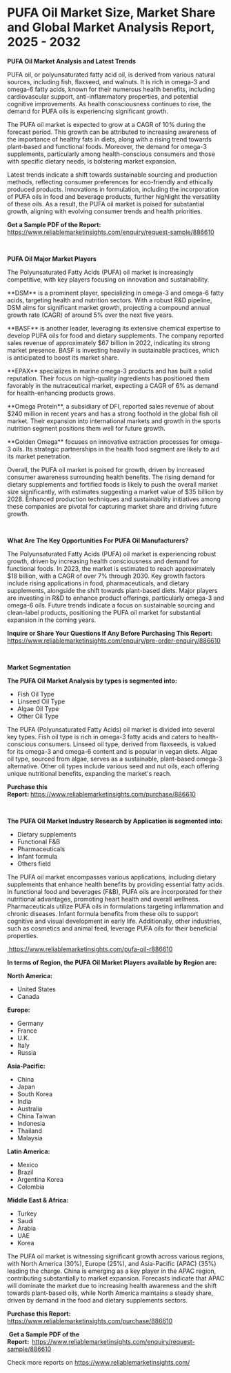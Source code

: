 <p><h1>PUFA Oil Market Size, Market Share and Global Market Analysis Report, 2025 - 2032</h1></p><p><strong>PUFA Oil Market Analysis and Latest Trends</strong></p>
<p><p>PUFA oil, or polyunsaturated fatty acid oil, is derived from various natural sources, including fish, flaxseed, and walnuts. It is rich in omega-3 and omega-6 fatty acids, known for their numerous health benefits, including cardiovascular support, anti-inflammatory properties, and potential cognitive improvements. As health consciousness continues to rise, the demand for PUFA oils is experiencing significant growth.</p><p>The PUFA oil market is expected to grow at a CAGR of 10% during the forecast period. This growth can be attributed to increasing awareness of the importance of healthy fats in diets, along with a rising trend towards plant-based and functional foods. Moreover, the demand for omega-3 supplements, particularly among health-conscious consumers and those with specific dietary needs, is bolstering market expansion.</p><p>Latest trends indicate a shift towards sustainable sourcing and production methods, reflecting consumer preferences for eco-friendly and ethically produced products. Innovations in formulation, including the incorporation of PUFA oils in food and beverage products, further highlight the versatility of these oils. As a result, the PUFA oil market is poised for substantial growth, aligning with evolving consumer trends and health priorities.</p></p>
<p><strong>Get a Sample PDF of the Report:&nbsp;</strong> <a href="https://www.reliablemarketinsights.com/enquiry/request-sample/886610?utm_campaign=2935&utm_medium=2&utm_source=Github&utm_content=ia&utm_term=08032025&utm_id=pufa-oil">https://www.reliablemarketinsights.com/enquiry/request-sample/886610</a></p>
<p>&nbsp;</p>
<p><strong>PUFA Oil Major Market Players</strong></p>
<p><p>The Polyunsaturated Fatty Acids (PUFA) oil market is increasingly competitive, with key players focusing on innovation and sustainability. </p><p>**DSM** is a prominent player, specializing in omega-3 and omega-6 fatty acids, targeting health and nutrition sectors. With a robust R&D pipeline, DSM aims for significant market growth, projecting a compound annual growth rate (CAGR) of around 5% over the next five years.</p><p>**BASF** is another leader, leveraging its extensive chemical expertise to develop PUFA oils for food and dietary supplements. The company reported sales revenue of approximately $67 billion in 2022, indicating its strong market presence. BASF is investing heavily in sustainable practices, which is anticipated to boost its market share.</p><p>**EPAX** specializes in marine omega-3 products and has built a solid reputation. Their focus on high-quality ingredients has positioned them favorably in the nutraceutical market, expecting a CAGR of 6% as demand for health-enhancing products grows.</p><p>**Omega Protein**, a subsidiary of DFI, reported sales revenue of about $240 million in recent years and has a strong foothold in the global fish oil market. Their expansion into international markets and growth in the sports nutrition segment positions them well for future growth.</p><p>**Golden Omega** focuses on innovative extraction processes for omega-3 oils. Its strategic partnerships in the health food segment are likely to aid its market penetration.</p><p>Overall, the PUFA oil market is poised for growth, driven by increased consumer awareness surrounding health benefits. The rising demand for dietary supplements and fortified foods is likely to push the overall market size significantly, with estimates suggesting a market value of $35 billion by 2028. Enhanced production techniques and sustainability initiatives among these companies are pivotal for capturing market share and driving future growth.</p></p>
<p>&nbsp;</p>
<p><strong>What Are The Key Opportunities For PUFA Oil Manufacturers?</strong></p>
<p><p>The Polyunsaturated Fatty Acids (PUFA) oil market is experiencing robust growth, driven by increasing health consciousness and demand for functional foods. In 2023, the market is estimated to reach approximately $18 billion, with a CAGR of over 7% through 2030. Key growth factors include rising applications in food, pharmaceuticals, and dietary supplements, alongside the shift towards plant-based diets. Major players are investing in R&D to enhance product offerings, particularly omega-3 and omega-6 oils. Future trends indicate a focus on sustainable sourcing and clean-label products, positioning the PUFA oil market for substantial expansion in the coming years.</p></p>
<p><strong>Inquire or Share Your Questions If Any Before Purchasing This Report:</strong> <a href="https://www.reliablemarketinsights.com/enquiry/pre-order-enquiry/886610?utm_campaign=2935&utm_medium=2&utm_source=Github&utm_content=ia&utm_term=08032025&utm_id=pufa-oil">https://www.reliablemarketinsights.com/enquiry/pre-order-enquiry/886610</a></p>
<p>&nbsp;</p>
<p><strong>Market Segmentation</strong></p>
<p><strong>The PUFA Oil Market Analysis by types is segmented into:</strong></p>
<p><ul><li>Fish Oil Type</li><li>Linseed Oil Type</li><li>Algae Oil Type</li><li>Other Oil Type</li></ul></p>
<p><p>The PUFA (Polyunsaturated Fatty Acids) oil market is divided into several key types. Fish oil type is rich in omega-3 fatty acids and caters to health-conscious consumers. Linseed oil type, derived from flaxseeds, is valued for its omega-3 and omega-6 content and is popular in vegan diets. Algae oil type, sourced from algae, serves as a sustainable, plant-based omega-3 alternative. Other oil types include various seed and nut oils, each offering unique nutritional benefits, expanding the market's reach.</p></p>
<p><strong>Purchase this Report:&nbsp;</strong><a href="https://www.reliablemarketinsights.com/purchase/886610?utm_campaign=2935&utm_medium=2&utm_source=Github&utm_content=ia&utm_term=08032025&utm_id=pufa-oil">https://www.reliablemarketinsights.com/purchase/886610</a></p>
<p>&nbsp;</p>
<p><strong>The PUFA Oil Market Industry Research by Application is segmented into:</strong></p>
<p><ul><li>Dietary supplements</li><li>Functional F&B</li><li>Pharmaceuticals</li><li>Infant formula</li><li>Others field</li></ul></p>
<p><p>The PUFA oil market encompasses various applications, including dietary supplements that enhance health benefits by providing essential fatty acids. In functional food and beverages (F&B), PUFA oils are incorporated for their nutritional advantages, promoting heart health and overall wellness. Pharmaceuticals utilize PUFA oils in formulations targeting inflammation and chronic diseases. Infant formula benefits from these oils to support cognitive and visual development in early life. Additionally, other industries, such as cosmetics and animal feed, leverage PUFA oils for their beneficial properties.</p></p>
<p><a href="https://www.reliablemarketinsights.com/pufa-oil-r886610?utm_campaign=2935&utm_medium=2&utm_source=Github&utm_content=ia&utm_term=08032025&utm_id=pufa-oil">&nbsp;https://www.reliablemarketinsights.com/pufa-oil-r886610</a></p>
<p><strong>In terms of Region, the PUFA Oil Market Players available by Region are:</strong></p>
<p>
    <p> <strong> North America: </strong>
        <ul>
            <li>United States</li>
            <li>Canada</li>
        </ul>
        </p> 
    <p> <strong> Europe: </strong>
        <ul>
            <li>Germany</li>
            <li>France</li>
            <li>U.K.</li>
            <li>Italy</li>
            <li>Russia</li>
        </ul>
        </p> 
    <p> <strong> Asia-Pacific: </strong>
        <ul>
            <li>China</li>
            <li>Japan</li>
            <li>South Korea</li>
            <li>India</li>
            <li>Australia</li>
            <li>China Taiwan</li>
            <li>Indonesia</li>
            <li>Thailand</li>
            <li>Malaysia</li>
        </ul>
        </p> 
    <p> <strong> Latin America: </strong>
        <ul>
            <li>Mexico</li>
            <li>Brazil</li>
            <li>Argentina Korea</li>
            <li>Colombia</li>
        </ul>
        </p> 
    <p> <strong> Middle East & Africa: </strong>
        <ul>
            <li>Turkey</li>
            <li>Saudi</li>
            <li>Arabia</li>
            <li>UAE</li>
            <li>Korea</li>
        </ul>
    </p>
    </p>
<p><p>The PUFA oil market is witnessing significant growth across various regions, with North America (30%), Europe (25%), and Asia-Pacific (APAC) (35%) leading the charge. China is emerging as a key player in the APAC region, contributing substantially to market expansion. Forecasts indicate that APAC will dominate the market due to increasing health awareness and the shift towards plant-based oils, while North America maintains a steady share, driven by demand in the food and dietary supplements sectors.</p></p>
<p><strong>Purchase this Report: </strong><a href="https://www.reliablemarketinsights.com/purchase/886610?utm_campaign=2935&utm_medium=2&utm_source=Github&utm_content=ia&utm_term=08032025&utm_id=pufa-oil">https://www.reliablemarketinsights.com/purchase/886610</a></p>
<p>&nbsp;<strong>Get a Sample PDF of the Report:&nbsp;&nbsp;</strong><a href="https://www.reliablemarketinsights.com/enquiry/request-sample/886610?utm_campaign=2935&utm_medium=2&utm_source=Github&utm_content=ia&utm_term=08032025&utm_id=pufa-oil">https://www.reliablemarketinsights.com/enquiry/request-sample/886610</a></p>
<p><strong></strong></p>
<p>Check more reports on <a href="https://www.reliablemarketinsights.com/?utm_campaign=2935&utm_medium=2&utm_source=Github&utm_content=ia&utm_term=08032025&utm_id=pufa-oil">https://www.reliablemarketinsights.com/</a></p>